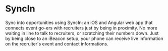 # SyncIn

Sync into opportunities using SyncIn: an iOS and Angular web app that connects event go-ers with recruiters just by being in proximity. No more waiting in line to talk to recruiters, or scratching their numbers down. Just by being close to an iBeacon setup, your phone can receive live information on the recruiter's event and contact informations.
